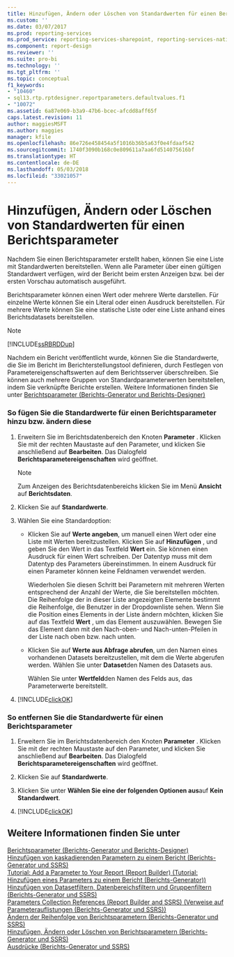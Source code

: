 ```yaml
---
title: Hinzufügen, Ändern oder Löschen von Standardwerten für einen Berichtsparameter | Microsoft-Dokumentation
ms.custom: ''
ms.date: 03/07/2017
ms.prod: reporting-services
ms.prod_service: reporting-services-sharepoint, reporting-services-native
ms.component: report-design
ms.reviewer: ''
ms.suite: pro-bi
ms.technology: ''
ms.tgt_pltfrm: ''
ms.topic: conceptual
f1_keywords:
- "10460"
- sql13.rtp.rptdesigner.reportparameters.defaultvalues.f1
- "10072"
ms.assetid: 6a87e069-b3a9-47b6-bcec-afcdd8aff65f
caps.latest.revision: 11
author: maggiesMSFT
ms.author: maggies
manager: kfile
ms.openlocfilehash: 86e726e458454a5f1016b36b5a63f0e4fdaaf542
ms.sourcegitcommit: 1740f3090b168c0e809611a7aa6fd514075616bf
ms.translationtype: HT
ms.contentlocale: de-DE
ms.lasthandoff: 05/03/2018
ms.locfileid: "33021057"
---
```

# <a name="add-change-or-delete-default-values-for-a-report-parameter"></a>Hinzufügen, Ändern oder Löschen von Standardwerten für einen Berichtsparameter
  Nachdem Sie einen Berichtsparameter erstellt haben, können Sie eine Liste mit Standardwerten bereitstellen. Wenn alle Parameter über einen gültigen Standardwert verfügen, wird der Bericht beim ersten Anzeigen bzw. bei der ersten Vorschau automatisch ausgeführt.  
  
 Berichtsparameter können einen Wert oder mehrere Werte darstellen. Für einzelne Werte können Sie ein Literal oder einen Ausdruck bereitstellen. Für mehrere Werte können Sie eine statische Liste oder eine Liste anhand eines Berichtsdatasets bereitstellen.  
  
> [!NOTE]  
>  [!INCLUDE[ssRBRDDup](../../includes/ssrbrddup-md.md)]  
  
 Nachdem ein Bericht veröffentlicht wurde, können Sie die Standardwerte, die Sie im Bericht im Berichterstellungstool definieren, durch Festlegen von Parametereigenschaftswerten auf dem Berichtsserver überschreiben. Sie können auch mehrere Gruppen von Standardparameterwerten bereitstellen, indem Sie verknüpfte Berichte erstellen. Weitere Informationen finden Sie unter  [Berichtsparameter &#40;Berichts-Generator und Berichts-Designer&#41;](../../reporting-services/report-design/report-parameters-report-builder-and-report-designer.md)  
  
### <a name="to-add-or-change-the-default-values-for-a-report-parameter"></a>So fügen Sie die Standardwerte für einen Berichtsparameter hinzu bzw. ändern diese  
  
1.  Erweitern Sie im Berichtsdatenbereich den Knoten **Parameter** . Klicken Sie mit der rechten Maustaste auf den Parameter, und klicken Sie anschließend auf **Bearbeiten**. Das Dialogfeld **Berichtsparametereigenschaften** wird geöffnet.  
  
    > [!NOTE]  
    >  Zum Anzeigen des Berichtsdatenbereichs klicken Sie im Menü **Ansicht** auf **Berichtsdaten**.  
  
2.  Klicken Sie auf **Standardwerte**.  
  
3.  Wählen Sie eine Standardoption:  
  
    -   Klicken Sie auf **Werte angeben**, um manuell einen Wert oder eine Liste mit Werten bereitzustellen. Klicken Sie auf **Hinzufügen** , und geben Sie den Wert in das Textfeld **Wert** ein. Sie können einen Ausdruck für einen Wert schreiben. Der Datentyp muss mit dem Datentyp des Parameters übereinstimmen. In einem Ausdruck für einen Parameter können keine Feldnamen verwendet werden.  
  
         Wiederholen Sie diesen Schritt bei Parametern mit mehreren Werten entsprechend der Anzahl der Werte, die Sie bereitstellen möchten. Die Reihenfolge der in dieser Liste angezeigten Elemente bestimmt die Reihenfolge, die Benutzer in der Dropdownliste sehen. Wenn Sie die Position eines Elements in der Liste ändern möchten, klicken Sie auf das Textfeld **Wert** , um das Element auszuwählen. Bewegen Sie das Element dann mit den Nach-oben- und Nach-unten-Pfeilen in der Liste nach oben bzw. nach unten.  
  
    -   Klicken Sie auf **Werte aus Abfrage abrufen**, um den Namen eines vorhandenen Datasets bereitzustellen, mit dem die Werte abgerufen werden. Wählen Sie unter **Dataset**den Namen des Datasets aus.  
  
         Wählen Sie unter **Wertfeld**den Namen des Felds aus, das Parameterwerte bereitstellt.  
  
4.  [!INCLUDE[clickOK](../../includes/clickok-md.md)]  
  
### <a name="to-remove-the-default-values-for-a-report-parameter"></a>So entfernen Sie die Standardwerte für einen Berichtsparameter  
  
1.  Erweitern Sie im Berichtsdatenbereich den Knoten **Parameter** . Klicken Sie mit der rechten Maustaste auf den Parameter, und klicken Sie anschließend auf **Bearbeiten**. Das Dialogfeld **Berichtsparametereigenschaften** wird geöffnet.  
  
2.  Klicken Sie auf **Standardwerte**.  
  
3.  Klicken Sie unter **Wählen Sie eine der folgenden Optionen aus**auf **Kein Standardwert**.  
  
4.  [!INCLUDE[clickOK](../../includes/clickok-md.md)]  
  
## <a name="see-also"></a>Weitere Informationen finden Sie unter  
 [Berichtsparameter &#40;Berichts-Generator und Berichts-Designer&#41;](../../reporting-services/report-design/report-parameters-report-builder-and-report-designer.md)   
 [Hinzufügen von kaskadierenden Parametern zu einem Bericht &#40;Berichts-Generator und SSRS&#41;](../../reporting-services/report-design/add-cascading-parameters-to-a-report-report-builder-and-ssrs.md)   
 [Tutorial: Add a Parameter to Your Report (Report Builder) (Tutorial: Hinzufügen eines Parameters zu einem Bericht (Berichts-Generator))](../../reporting-services/tutorial-add-a-parameter-to-your-report-report-builder.md)   
 [Hinzufügen von Datasetfiltern, Datenbereichsfiltern und Gruppenfiltern &#40;Berichts-Generator und SSRS&#41;](../../reporting-services/report-design/add-dataset-filters-data-region-filters-and-group-filters.md)   
 [Parameters Collection References (Report Builder and SSRS) (Verweise auf Parameterauflistungen (Berichts-Generator und SSRS))](../../reporting-services/report-design/built-in-collections-parameters-collection-references-report-builder.md)   
 [Ändern der Reihenfolge von Berichtsparametern &#40;Berichts-Generator und SSRS&#41;](../../reporting-services/report-design/change-the-order-of-a-report-parameter-report-builder-and-ssrs.md)   
 [Hinzufügen, Ändern oder Löschen von Berichtsparametern &#40;Berichts-Generator und SSRS&#41;](../../reporting-services/report-design/add-change-or-delete-a-report-parameter-report-builder-and-ssrs.md)   
 [Ausdrücke &#40;Berichts-Generator und SSRS&#41;](../../reporting-services/report-design/expressions-report-builder-and-ssrs.md)  
  
  
